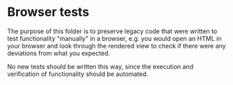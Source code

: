 # Browser tests

The purpose of this folder is to preserve legacy code that were written to test functionality "manually" in a browser,
e.g. you would open an HTML in your browser and look through the rendered view to check if there were any
deviations from what you expected.

No new tests should be written this way, since the execution and verification of functionality should be automated.
